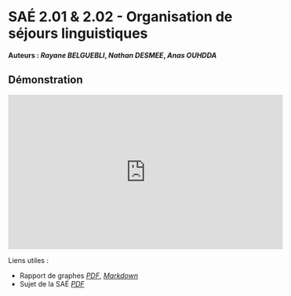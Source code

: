 # SAÉ 2.01 & 2.02 - Organisation de séjours linguistiques

**Auteurs : *Rayane BELGUEBLI*, *Nathan DESMEE*, *Anas OUHDDA***

## Démonstration

<iframe width="560" height="315" src="https://www.youtube.com/embed/zJkU-DNvPH4?si=GFsL4D-ZxIoEoI5X" title="YouTube video player" frameborder="0" allow="accelerometer; autoplay; clipboard-write; encrypted-media; gyroscope; picture-in-picture; web-share" allowfullscreen></iframe>

Liens utiles :
- Rapport de graphes [*PDF*](graphes/RapportGraphe.pdf), [*Markdown*](graphes/RapportGraphe.md)
- Sujet de la SAÉ [*PDF*](res/pdf/sujetSAE2.01-2.02-2023.pdf)
